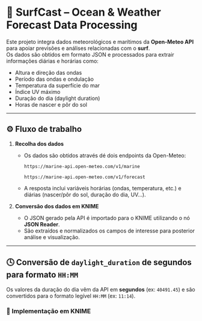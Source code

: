 # 🌊 SurfCast – Ocean & Weather Forecast Data Processing

Este projeto integra dados meteorológicos e marítimos da **Open-Meteo API** para apoiar previsões e análises relacionadas com o **surf**.  
Os dados são obtidos em formato JSON e processados para extrair informações diárias e horárias como:
- Altura e direção das ondas  
- Período das ondas e ondulação  
- Temperatura da superfície do mar  
- Índice UV máximo  
- Duração do dia (daylight duration)  
- Horas de nascer e pôr do sol  

---

## ⚙️ Fluxo de trabalho

1. **Recolha dos dados**
   - Os dados são obtidos através dé dois endpoints da Open-Meteo:
     ```
     https://marine-api.open-meteo.com/v1/marine
     ```
        ```
     https://marine-api.open-meteo.com/v1/forecast
     ```
   - A resposta inclui variáveis horárias (ondas, temperatura, etc.) e diárias (nascer/pôr do sol, duração do dia, UV...).

2. **Conversão dos dados em KNIME**
   - O JSON gerado pela API é importado para o KNIME utilizando o nó **JSON Reader**.
   - São extraídos e normalizados os campos de interesse para posterior análise e visualização.

---

## 🕓 Conversão de `daylight_duration` de segundos para formato `HH:MM`

Os valores da duração do dia vêm da API em **segundos** (ex: `40491.45`) e são convertidos para o formato legível `HH:MM` (ex: `11:14`).

### 🧩 Implementação em KNIME
